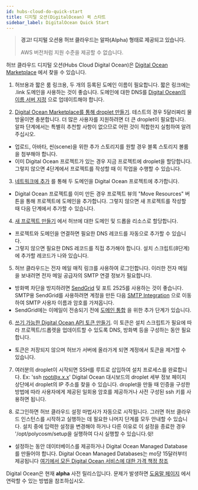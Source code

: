 ```yaml
---
id: hubs-cloud-do-quick-start
title: 디지털 오션(DigitalOcean) 퀵 스타트
sidebar_label: DigitalOcean Quick Start
---
```


> **경고! 디지털 오션용 허브 클라우드는 알파(Alpha) 형태로 제공되고 있습니다.**
>
> AWS 버전처럼 지원 수준을 제공할 수 없습니다.

허브 클라우드 디지털 오션(Hubs Cloud Digital Ocean)은 [Digital Ocean Marketplace](https://marketplace.digitalocean.com/apps/hubs-cloud-personal) 에서 찾을 수 있습니다.

1. 허브용과 짧은 룸 링크용, 두 개의 등록된 도메인 이름이 필요합니다. 짧은 링크에는 .link 도메인을 사용하는 것이 좋습니다. 도메인에 대한 DNS를 [Digital Ocean의 이름 서버 지정](https://www.digitalocean.com/community/tutorials/how-to-point-to-digitalocean-nameservers-from-common-domain-registrars) 으로 업데이트해야 합니다.

2. [Digital Ocean Marketplace를 통해 droplet 만들기](https://marketplace.digitalocean.com/apps/hubs-cloud-personal). 테스트의 경우 5달러짜리 물방울이면 충분합니다. 더 많은 사용자를 지원하려면 더 큰 droplet이 필요합니다. 알파 단계에서는 특별히 추천할 사항이 없으므로 어떤 것이 적합한지 실험하여 알려주십시오.

- 업로드, 아바타, 씬(scene)을 위한 추가 스토리지를 원할 경우 블록 스토리지 볼륨을 첨부해야 합니다.
- 이미 Digital Ocean 프로젝트가 있는 경우 지금 프로젝트에 droplet을 할당합니다. 그렇지 않으면 4단계에서 프로젝트를 작성할 때 이 작업을 수행할 수 있습니다.

3. [네트워크에 추가](https://cloud.digitalocean.com/networking/domains) 를 통해 두 도메인을 Digital Ocean 프로젝트에 추가합니다.

- Digital Ocean 프로젝트를 이미 만든 경우 프로젝트 뷰의 "Move Resources" 버튼을 통해 프로젝트에 도메인을 추가합니다. 그렇지 않으면 새 프로젝트를 작성할 때 다음 단계에서 추가할 수 있습니다.

4. [새 프로젝트 만들기](https://cloud.digitalocean.com/projects/new) 에서 허브에 대한 도메인 및 드롭을 리소스로 할당합니다.

- 프로젝트와 도메인을 연결하면 필요한 DNS 레코드를 자동으로 추가할 수 있습니다.
- 그렇지 않으면 필요한 DNS 레코드를 직접 추가해야 합니다. 설치 스크립트(8단계)에 추가할 레코드가 나와 있습니다.

5. 허브 클라우드는 전자 메일 매직 링크를 사용하여 로그인합니다. 이러한 전자 메일을 보내려면 전자 메일 공급자의 SMTP 연결 정보가 필요합니다.

- 방화벽 차단을 방지하려면 [SendGrid](https://www.sendgrid.com) 및 포트 2525를 사용하는 것이 좋습니다. SMTP용 SendGrid를 사용하려면 계정을 만든 다음 [SMTP Integration](https://app.sendgrid.com/guide/integrate/langs/smtp) 으로 이동하여 SMTP 사용자 이름과 암호를 가져옵니다.
- SendGrid에는 이메일이 전송되기 전에 [도메인 통합](https://sendgrid.com/docs/ui/account-and-settings/how-to-set-up-domain-authentication) 을 위한 추가 단계가 있습니다.

6. [쓰기 가능한 Digital Ocean API 토큰 만들기](https://cloud.digitalocean.com/account/api/tokens/new). 이 토큰은 설치 스크립트가 필요에 따라 프로젝트/드롭렛을 업데이트할 수 있도록 DNS, 방화벽 등을 구성하는 동안 필요합니다.

- 토큰은 저장되지 않으며 허브가 서버에 올라가게 되면 계정에서 토큰을 제거할 수 있습니다.

7. 여러분의 droplet이 시작되면 SSH를 루트로 삽입하여 설치 프로세스를 완료합니다. Ex: 'ssh root@x.x.x' Digital Ocean 대시보드의 droplet 세부 정보 페이지 상단에서 droplet의 IP 주소를 찾을 수 있습니다. droplet을 만들 때 인증을 구성한 방법에 따라 사용자에게 제공된 일회용 암호를 제공하거나 사전 구성된 ssh 키를 사용하면 됩니다.

8. 로그인하면 허브 클라우드 설정 마법사가 자동으로 시작됩니다. 그러면 허브 클라우드 인스턴스를 시작하고 실행하는 데 필요한 나머지 단계를 모두 안내할 수 있습니다. 설치 중에 입력한 설정을 변경해야 하거나 다른 이유로 이 설정을 종료한 경우 '/opt/polycosm/setup을 실행하여 다시 실행할 수 있습니다.쉿!
- 설정하는 동안 데이터베이스를 제공하거나 Digital Ocean Managed Database를 만들어야 합니다. Digital Ocean Managed Databases는 mo당 15달러부터 제공됩니다 [여기에서 모든 Digital Ocean 서비스에 대한 가격 책정 참조](https://www.digitalocean.com/pricing/)

Digital Ocean은 현재 **alpha** 사전 릴리스입니다. 문제가 발생하면 [도움말 페이지](.help.html) 에서 연락할 수 있는 방법을 참조하십시오.
